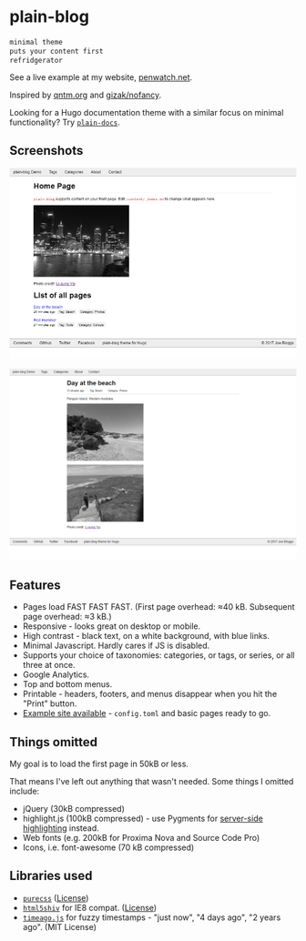 # plain-blog

    minimal theme
    puts your content first
    refridgerator

See a live example at my website, [penwatch.net](//penwatch.net/).

Inspired by [qntm.org](//qntm.org) and [gizak/nofancy](https://github.com/gizak/nofancy).

Looking for a Hugo documentation theme with a similar focus on minimal functionality? Try [`plain-docs`](//github.com/LiaungYip/plain-docs/).

## Screenshots

![](https://raw.githubusercontent.com/LiaungYip/plain-blog/master/images/tn.png)

![](https://raw.githubusercontent.com/LiaungYip/plain-blog/master/images/screenshot.png)

## Features

* Pages load FAST FAST FAST. (First page overhead: ≈40 kB. Subsequent page overhead: ≈3 kB.)
* Responsive - looks great on desktop or mobile.
* High contrast - black text, on a white background, with blue links.
* Minimal Javascript. Hardly cares if JS is disabled.
* Supports your choice of taxonomies: categories, or tags, or series, or all three at once.
* Google Analytics.
* Top and bottom menus.
* Printable - headers, footers, and menus disappear when you hit the "Print" button.
* [Example site available](https://github.com/LiaungYip/plain-blog-example) - `config.toml` and basic pages ready to go.

## Things omitted

My goal is to load the first page in 50kB or less.

That means I've left out anything that wasn't needed. Some things I omitted include:

* jQuery (30kB compressed)
* highlight.js (100kB compressed) - use Pygments for [server-side highlighting](https://gohugo.io/extras/highlighting/) instead.
* Web fonts (e.g. 200kB for Proxima Nova and Source Code Pro)
* Icons, i.e. font-awesome (70 kB compressed)

## Libraries used

* [`purecss`](https://purecss.io/) ([License](https://github.com/yahoo/pure/blob/master/LICENSE.md))
* [`html5shiv`](https://github.com/aFarkas/html5shiv) for IE8 compat. ([License](https://github.com/aFarkas/html5shiv/blob/master/MIT%20and%20GPL2%20licenses.md))
* [`timeago.js`](https://github.com/hustcc/timeago.js) for fuzzy timestamps - "just now", "4 days ago", "2 years ago". (MIT License)
